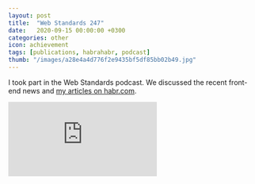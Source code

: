 ```yaml
---
layout: post
title:  "Web Standards 247"
date:   2020-09-15 00:00:00 +0300
categories: other
icon: achievement
tags: [publications, habrahabr, podcast]
thumb: "/images/a28e4a4d776f2e9435bf5df85bb02b49.jpg"
---
```


I took part in the Web Standards podcast. We discussed the recent front-end news and <a href='https://habr.com/ru/users/sfi0zy/posts/'>my articles on habr.com</a>.

<div class='youtube-wrapper _separate-1'>
    <iframe src="https://www.youtube.com/embed/Khtu7JbDubY" frameborder="0" allowfullscreen></iframe>
</div>

